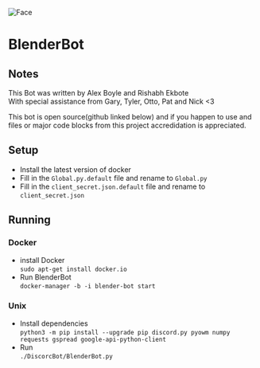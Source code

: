 ![Face](http://i.imgur.com/5fBK3NV.jpg)
# BlenderBot
## Notes
  This Bot was written by Alex Boyle and Rishabh Ekbote  
With special assistance from Gary, Tyler, Otto, Pat and Nick <3

  This bot is open source(github linked below) and if you happen to use and files or major code blocks from this project accredidation is appreciated.  
## Setup
- Install the latest version of docker
- Fill in the `Global.py.default` file and rename to `Global.py` 
- Fill in the `client_secret.json.default` file and rename to `client_secret.json`  
## Running  
### Docker  
- install Docker   
`sudo apt-get install docker.io`  
- Run BlenderBot  
`docker-manager -b -i blender-bot start`  
### Unix
- Install dependencies  
`python3 -m pip install --upgrade pip discord.py pyowm numpy requests gspread google-api-python-client`  
- Run  
`./DiscorcBot/BlenderBot.py`  
